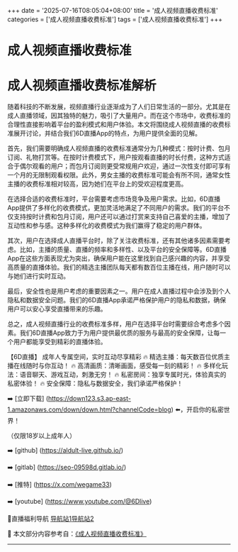 +++
date = '2025-07-16T08:05:04+08:00'
title = '成人视频直播收费标准'
categories = ['成人视频直播收费标准']
tags = ['成人视频直播收费标准']
+++

# 成人视频直播收费标准

# 成人视频直播收费标准解析

随着科技的不断发展，视频直播行业逐渐成为了人们日常生活的一部分。尤其是在成人直播领域，因其独特的魅力，吸引了大量用户。而在这个市场中，收费标准的合理性直接影响着平台的盈利模式和用户体验。本文将围绕成人视频直播的收费标准展开讨论，并结合我们6D直播App的特点，为用户提供全面的见解。

首先，我们需要明确成人视频直播的收费标准通常分为几种模式：按时计费、包月订阅、礼物打赏等。在按时计费模式下，用户按观看直播的时长付费，这种方式适合于偶尔观看的用户；而包月订阅则更受常规用户欢迎，通过一次性支付即可享有一个月的无限制观看权限。此外，男女主播的收费标准可能会有所不同，通常女性主播的收费标准相对较高，因为她们在平台上的受欢迎程度更高。

在选择合适的收费标准时，平台需要考虑市场竞争及用户需求。比如，6D直播App提供了多样化的收费模式，更加灵活地满足了不同用户的需求。我们的平台不仅支持按时计费和包月订阅，用户还可以通过打赏来支持自己喜爱的主播，增加了互动性和参与感。这种多样化的收费模式为我们赢得了稳定的用户群体。

其次，用户在选择成人直播平台时，除了关注收费标准，还有其他诸多因素需要考虑。比如，主播的质量、直播的频率和多样性、以及平台的安全保障等。6D直播App在这些方面表现尤为突出，确保用户能在这里找到自己感兴趣的内容，并享受高质量的直播体验。我们的精选主播团队每天都有数百位主播在线，用户随时可以与她们进行实时互动。

最后，安全性也是用户考虑的重要因素之一。用户在成人直播过程中会涉及到个人隐私和数据安全问题。我们的6D直播App承诺严格保护用户的隐私和数据，确保用户可以安心享受直播带来的乐趣。

总之，成人视频直播行业的收费标准多样，用户在选择平台时需要综合考虑多个因素。我们6D直播App致力于为用户提供最优质的服务与最高的安全保障，让每一个用户都能享受到精彩的直播体验。

【6D直播】
成年人专属空间，实时互动尽享精彩
🔥 精选主播：每天数百位优质主播在线随时与你互动！
🔥 高清画质：清晰画面，感受每一刻的精彩！
🔥 多样化玩法：语音聊天、游戏互动，刺激无穷！
🔥 私密房间：独享专属时光，体验真实的私密体验！
🔥 安全保障：隐私与数据安全，我们承诺严格保护！

➡️ [立即下载] (https://down123.s3.ap-east-1.amazonaws.com/down/down.html?channelCode=blog) ⬅️，开启你的私密世界！

（仅限18岁以上成年人）

➡️ [github] (https://aldult-live.github.io/)

➡️ [gitlab] (https://seo-09598d.gitlab.io/)

➡️ [推特] (https://x.com/wegame33)

➡️ [youtube] (https://www.youtube.com/@6Dlive)

🔞直播福利导航 [导航站1](https://webstack-86085a.gitlab.io/)[导航站2](https://onlygit123-2.github.io/)


📘 本文部分内容参考自：[《成人视频直播收费标准》](https://github.com/luxianshengvv/live)

---
